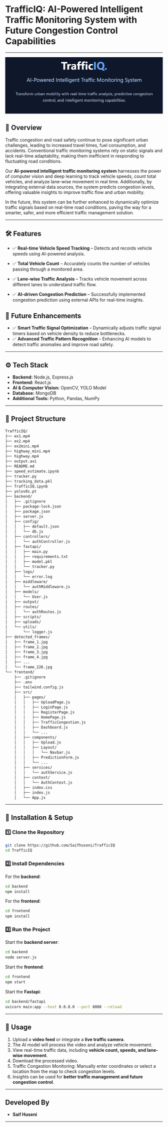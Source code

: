 # **TrafficIQ: AI-Powered Intelligent Traffic Monitoring System with Future Congestion Control Capabilities** 
---
![Logo](https://raw.githubusercontent.com/Saifhuseni/TrafficIQ/main/AppPics/logo.jpg)

## 🚀 **Overview**  
Traffic congestion and road safety continue to pose significant urban challenges, leading to increased travel times, fuel consumption, and accidents. Conventional traffic monitoring systems rely on static signals and lack real-time adaptability, making them inefficient in responding to fluctuating road conditions.

Our **AI-powered intelligent traffic monitoring system** harnesses the power of computer vision and deep learning to track vehicle speeds, count total vehicles, and analyze lane-wise movement in real time. Additionally, by integrating external data sources, the system predicts congestion levels, offering valuable insights to improve traffic flow and urban mobility.

In the future, this system can be further enhanced to dynamically optimize traffic signals based on real-time road conditions, paving the way for a smarter, safer, and more efficient traffic management solution.

---
## 🛠 Features

- ✅ **Real-time Vehicle Speed Tracking** – Detects and records vehicle speeds using AI-powered analysis.
- ✅ **Total Vehicle Count** – Accurately counts the number of vehicles passing through a monitored area.
- ✅ **Lane-wise Traffic Analysis** – Tracks vehicle movement across different lanes to understand traffic flow.

- ✅ **AI-driven Congestion Prediction** – Successfully implemented congestion prediction using external APIs for real-time insights.

## 🔮 Future Enhancements 

- ✅ **Smart Traffic Signal Optimization** – Dynamically adjusts traffic signal timers based on vehicle density to reduce bottlenecks.
- ✅ **Advanced Traffic Pattern Recognition** – Enhancing AI models to detect traffic anomalies and improve road safety.

---

## ⚙️ **Tech Stack**  
- **Backend:** Node.js, Express.js  
- **Frontend:** React.js  
- **AI & Computer Vision:** OpenCV, YOLO  Model  
- **Database:** MongoDB   
- **Additional Tools:** Python, Pandas, NumPy  

---

## 📂 **Project Structure**  
```
TrafficIQ/
├── ex1.mp4
├── ex2.mp4
├── ex2mini.mp4
├── highway_mini.mp4
├── highway.mp4
├── output.avi
├── README.md
├── speed_estimate.ipynb
├── tracker.py
├── tracking_data.pkl
├── TrafficIQ.ipynb
├── yolov8s.pt
├── backend/
│   ├── .gitignore
│   ├── package-lock.json
│   ├── package.json
│   ├── server.js
│   ├── config/
│   │   ├── default.json
│   │   └── db.js
│   ├── controllers/
│   │   └── authController.js
│   ├── fastapi/
│   │   ├── main.py
│   │   ├── requirements.txt
│   │   ├── model.pkl
│   │   └── tracker.py
│   ├── logs/
│   │   └── error.log
│   ├── middleware/
│   │   └── authMiddleware.js
│   ├── models/
│   │   └── User.js
│   ├── output/
│   ├── routes/
│   │   └── authRoutes.js
│   ├── scripts/
│   ├── uploads/
│   └── utils/
│       └── logger.js
├── detected_frames/
│   ├── frame_1.jpg
│   ├── frame_2.jpg
│   ├── frame_3.jpg
│   ├── frame_4.jpg
│   ├── ...
│   └── frame_226.jpg
└── frontend/
    ├── .gitignore
    ├── .env
    ├── tailwind.config.js
    ├── src/
    │   ├── pages/
    │   │   ├── UploadPage.js
    │   │   ├── LoginPage.js
    │   │   ├── RegisterPage.js
    │   │   ├── HomePage.js
    │   │   ├── TrafficCongestion.js
    │   │   ├── Dashboard.js
    │   │   └── ...
    │   ├── components/
    │   │   ├── Upload.js
    │   │   ├── Layout/
    │   │   │   └── Navbar.js
    │   │   ├── PredictionForm.js
    │   │   └── ...
    │   ├── services/
    │   │   └── authService.js
    │   ├── context/
    │   │   └── AuthContext.js
    │   ├── index.css
    │   ├── index.js
    │   └── App.js

```

---

## 📌 **Installation & Setup**  

### **1️⃣ Clone the Repository**  
```sh
git clone https://github.com/Saifhuseni/TrafficIQ
cd TrafficIQ
```

### **2️⃣ Install Dependencies**  
For the **backend**:  
```sh
cd backend
npm install
```
For the **frontend**:  
```sh
cd frontend
npm install
```

### **3️⃣ Run the Project**  
Start the **backend server**:  
```sh
cd backend
node server.js
```
Start the **frontend**:  
```sh
cd frontend
npm start
```
Start the **Fastapi**:  
```sh
cd backend/fastapi
uvicorn main:app --host 0.0.0.0 --port 8000 --reload
```


---

## 🎯 **Usage**  
1. Upload a **video feed** or integrate a **live traffic camera**.  
2. The AI model will process the video and analyze vehicle movement.  
3. View real-time traffic data, including **vehicle count, speeds, and lane-wise movement**.  
4. Download the processed video. 
5. Traffic Congestion Monitoring:
Manually enter coordinates or select a location from the map to check congestion levels.
7. Insights can be used for **better traffic management and future congestion control**.

---



##  **Developed By**  
- **Saif Huseni**  
 

---

  
